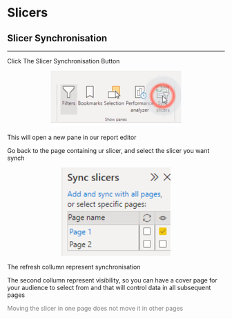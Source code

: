 # Slicers

<h2>Slicer Synchronisation</h2>

---

Click The Slicer Synchronisation Button

<p align="center">
  <img src="img/sync_slicers.png" style="width:60%;" />
</p>

This will open a new pane in our report editor

Go back to the page containing ur slicer, and select the slicer you want synch

<p align="center">
  <img src="img/sync_collumn.png" style="width:50%;" />
</p>

The refresh collumn represent synchronisation

The second collumn represent visibility, so you can have a cover page for your audience to select from and that will control data in all subsequent pages

<span style="color:grey">Moving the slicer in one page does not move it in other pages</span>

